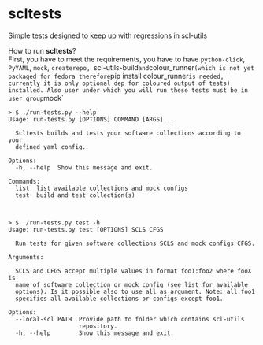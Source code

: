 # scltests
Simple tests designed to keep up with regressions in scl-utils

How to run **scltests**?  
First, you have to meet the requirements, you have to have `python-click`, `PyYAML`, `mock`, `createrepo, `scl-utils-build` and `colour_runner` (which is not yet packaged for fedora therefore `pip install colour_runner` is needed, currently it is only optional dep for coloured output of tests) installed. Also user under which you will run these tests must be in user group `mock`

```
> $ ./run-tests.py --help
Usage: run-tests.py [OPTIONS] COMMAND [ARGS]...

  Scltests builds and tests your software collections according to your
  defined yaml config.

Options:
  -h, --help  Show this message and exit.

Commands:
  list  list available collections and mock configs
  test  build and test collection(s)



> $ ./run-tests.py test -h                                                                                
Usage: run-tests.py test [OPTIONS] SCLS CFGS

  Run tests for given software collections SCLS and mock configs CFGS.

Arguments:

  SCLS and CFGS accept multiple values in format foo1:foo2 where fooX is
  name of software collection or mock config (see list for available
  options). Is it possible also to use all as argument. Note: all:foo1
  specifies all available collections or configs except foo1.

Options:
  --local-scl PATH  Provide path to folder which contains scl-utils
                    repository.
  -h, --help        Show this message and exit.

```

